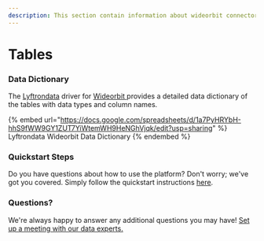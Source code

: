 ```yaml
---
description: This section contain information about wideorbit connector tables information
---
```


# Tables

### Data Dictionary

The [Lyftrondata](https://www.lyftrondata.com/) driver for [Wideorbit](https://www.lyftrondata.com/integration/wideorbit/)[ ](https://www.lyftrondata.com/integration/wideorbit/)provides a detailed data dictionary of the tables with data types and column names.

{% embed url="https://docs.google.com/spreadsheets/d/1a7PyHRYbH-hhS9fWW9GY1ZUT7YiWtemWH9HeNGhVjqk/edit?usp=sharing" %}
Lyftrondata Wideorbit Data Dictionary
{% endembed %}

### Quickstart Steps

Do you have questions about how to use the platform? Don't worry; we've got you covered. Simply follow the quickstart instructions [here](../../../../quickstart-steps.md).

### Questions? <a href="#questions" id="questions"></a>

We're always happy to answer any additional questions you may have! [Set up a meeting with our data experts.](https://www.lyftrondata.com/book-a-meeting/)

